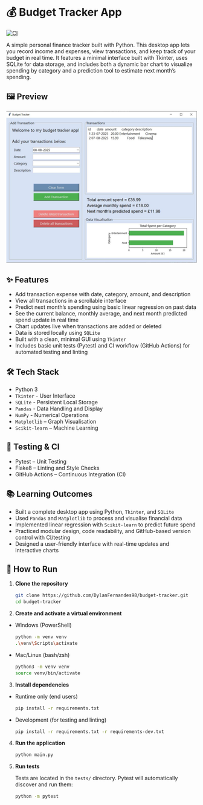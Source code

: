 # 💰 Budget Tracker App

[![CI](https://github.com/DylanFernandes98/budget-tracker/actions/workflows/ci.yml/badge.svg)](https://github.com/DylanFernandes98/budget-tracker/actions/workflows/ci.yml)

A simple personal finance tracker built with Python. This desktop app lets you record income and expenses, view transactions, and keep track of your budget in real time. It features a minimal interface built with Tkinter, uses SQLite for data storage, and includes both a dynamic bar chart to visualize spending by category and a prediction tool to estimate next month’s spending.

## 🖼️ Preview

![App Screenshot](./screenshot.JPG)

## ✨ Features

- Add transaction expense with date, category, amount, and description  
- View all transactions in a scrollable interface
- Predict next month’s spending using basic linear regression on past data
- See the current balance, monthly average, and next month predicted spend update in real time
- Chart updates live when transactions are added or deleted
- Data is stored locally using `SQLite`  
- Built with a clean, minimal GUI using `Tkinter`
- Includes basic unit tests (Pytest) and CI workflow (GitHub Actions) for automated testing and linting

## 🛠 Tech Stack

- Python 3  
- `Tkinter` - User Interface  
- `SQLite` - Persistent Local Storage
- `Pandas` - Data Handling and Display
- `NumPy` - Numerical Operations
- `Matplotlib` – Graph Visualisation
- `Scikit-learn` – Machine Learning

## 🧪 Testing & CI

- Pytest – Unit Testing  
- Flake8 – Linting and Style Checks  
- GitHub Actions – Continuous Integration (CI)  

## 📚 Learning Outcomes

- Built a complete desktop app using Python, `Tkinter`, and `SQLite`  
- Used `Pandas` and `Matplotlib` to process and visualise financial data  
- Implemented linear regression with `Scikit-learn` to predict future spend  
- Practiced modular design, code readability, and GitHub-based version control with CI/testing
- Designed a user-friendly interface with real-time updates and interactive charts  

## 🚀 How to Run

1. **Clone the repository**
   ```bash
   git clone https://github.com/DylanFernandes98/budget-tracker.git
   cd budget-tracker
2. **Create and activate a virtual environment**
- Windows (PowerShell)
   ```bash
   python -m venv venv
   .\venv\Scripts\activate
- Mac/Linux (bash/zsh)
   ```bash
   python3 -m venv venv
   source venv/bin/activate
3. **Install dependencies**
- Runtime only (end users)
   ```bash
   pip install -r requirements.txt
- Development (for testing and linting)
   ```bash
   pip install -r requirements.txt -r requirements-dev.txt
4. **Run the application**
   ```bash
   python main.py
5. **Run tests**

   Tests are located in the `tests/` directory. Pytest will automatically discover and run them:  
   ```bash
   python -m pytest
